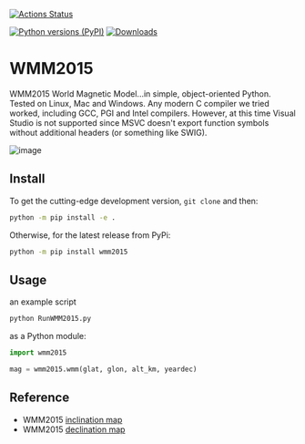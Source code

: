 [![Actions Status](https://github.com/space-physics/wmm2015/workflows/ci_python/badge.svg)](https://github.com/space-physics/wmm2015/actions)


[![Python versions (PyPI)](https://img.shields.io/pypi/pyversions/wmm2015.svg)](https://pypi.python.org/pypi/wmm2015)
[![Downloads](http://pepy.tech/badge/wmm2015)](http://pepy.tech/project/wmm2015)


# WMM2015

 WMM2015 World Magnetic Model...in simple, object-oriented Python.
 Tested on Linux, Mac and Windows.
 Any modern C compiler we tried worked, including GCC, PGI and Intel compilers.
 However, at this time Visual Studio is not supported since MSVC doesn't export function symbols without additional headers (or something like SWIG).

 ![image](tests/incldecl.png)

## Install

To get the cutting-edge development version, `git clone` and then:

```sh
python -m pip install -e .
```

Otherwise, for the latest release from PyPi:

```sh
python -m pip install wmm2015
```

## Usage
an example script

```sh
python RunWMM2015.py
```

as a Python module:
```python
import wmm2015

mag = wmm2015.wmm(glat, glon, alt_km, yeardec)
```

## Reference



-   WMM2015 [inclination map](https://www.ngdc.noaa.gov/geomag/WMM/data/WMM2015/WMM2015_I_MERC.pdf)
-   WMM2015 [declination map](https://www.ngdc.noaa.gov/geomag/WMM/data/WMM2015/WMM2015_D_MERC.pdf)
